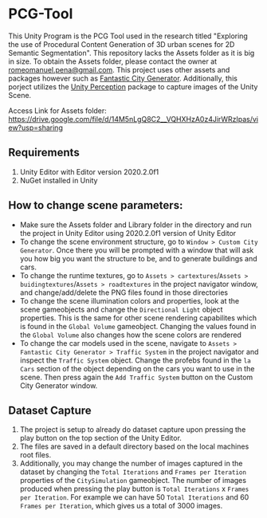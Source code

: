 # PCG-Tool
This Unity Program is the PCG Tool used in the research titled "Exploring the use of Procedural Content Generation of 3D urban scenes for 2D Semantic Segmentation". This repository lacks the Assets folder as it is big in size. To obtain the Assets folder, please contact the owner at romeomanuel.pena@gmail.com. This project uses other assets and packages however such as [Fantastic City Generator](https://assetstore.unity.com/packages/3d/environments/urban/fantastic-city-generator-157625 "Fantastic City Generator"). Additionally, this porject utilizes the [Unity Perception](https://github.com/Unity-Technologies/com.unity.perception "Unity Perception") package to capture images of the Unity Scene. 

Access Link for Assets folder: https://drive.google.com/file/d/14M5nLgQ8C2__VQHXHzA0z4JirWRzIpas/view?usp=sharing 

## Requirements
1. Unity Editor with Editor version 2020.2.0f1
2. NuGet installed in Unity

## How to change scene parameters:
- Make sure the Assets folder and Library folder in the directory and run the project in Unity Editor using 2020.2.0f1 version of Unity Editor
- To change the scene environment structure, go to `Window > Custom City Generator`. Once there you will be prompted with a window that will ask you how big you want the structure to be, and to generate buildings and cars.
- To change the runtime textures, go to `Assets > cartextures`/`Assets > buidingtextures`/`Assets > roadtextures` in the project navigator window, and change/add/delete the PNG files found in those directories
- To change the scene illumination colors and properties, look at the scene gameobjects and change the `Directional Light` object properties. This is the same for other scene rendering capabilites which is found in the `Global Volume` gameobject. Changing the values found in the `Global Volume` also changes how the scene colors are rendered
- To change the car models used in the scene, navigate to `Assets > Fantastic City Generator > Traffic System` in the project navigator and inspect the `Traffic System` object. Change the profebs found in the `la Cars` section of the object depending on the cars you want to use in the scene. Then press again the `Add Traffic System` button on the Custom City Generator window.

## Dataset Capture
1. The project is setup to already do dataset capture upon pressing the play button on the top section of the Unity Editor.
2. The files are saved in a default directory based on the local machines root files.
3. Additionally, you may change the number of images captured in the dataset by changing the `Total Iterations` and `Frames per Iteration` properties of the `CitySimulation` gameobject. The number of images produced when pressing the play button is `Total Iterations` x `Frames per Iteration`. For example we can have 50 `Total Iterations` and 60 `Frames per Iteration`, which gives us a total of 3000 images. 
